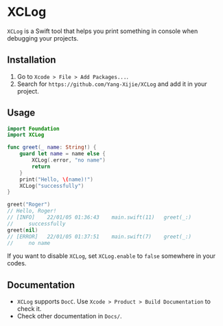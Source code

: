 # XCLog

`XCLog` is a Swift tool that helps you print something in console when debugging your projects.

## Installation

1. Go to `Xcode > File > Add Packages...`.
2. Search for `https://github.com/Yang-Xijie/XCLog` and add it in your project.

## Usage

```swift
import Foundation
import XCLog

func greet(_ name: String!) {
    guard let name = name else {
        XCLog(.error, "no name")
        return
    }
    print("Hello, \(name)!")
    XCLog("successfully")
}

greet("Roger")
// Hello, Roger!
// [INFO]    22/01/05 01:36:43    main.swift(11)   greet(_:)
//     successfully
greet(nil)
// [ERROR]   22/01/05 01:37:51    main.swift(7)    greet(_:)
//     no name
```

If you want to disable `XCLog`, set `XCLog.enable` to `false` somewhere in your codes.

## Documentation

* `XCLog` supports `DocC`. Use `Xcode > Product > Build Documentation` to check it.
* Check other documentation in `Docs/`.
